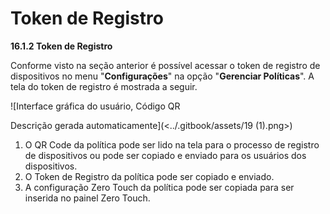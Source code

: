 # Token de Registro

**16.1.2 Token de Registro**

Conforme visto na seção anterior é possível acessar o token de registro de dispositivos no menu "**Configurações**" na opção "**Gerenciar Políticas**". A tela do token de registro é mostrada a seguir.

![Interface gráfica do usuário, Código QR

Descrição gerada automaticamente](<../.gitbook/assets/19 (1).png>)

1. O QR Code da política pode ser lido na tela para o processo de registro de dispositivos ou pode ser copiado e enviado para os usuários dos dispositivos.
2. O Token de Registro da política pode ser copiado e enviado.
3. A configuração Zero Touch da política pode ser copiada para ser inserida no painel Zero Touch.





<figure><img src="broken-reference" alt=""><figcaption></figcaption></figure>
